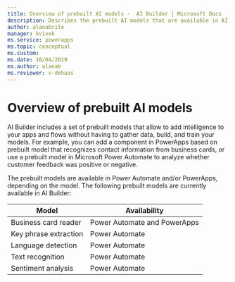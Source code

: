 ```yaml
---
title: Overview of prebuilt AI models -  AI Builder | Microsoft Docs
description: Describes the prebuilt AI models that are available in AI Builder.
author: alanabrito
manager: kvivek
ms.service: powerapps
ms.topic: conceptual
ms.custom: 
ms.date: 10/04/2019
ms.author: alanab
ms.reviewer: v-dehaas
---
```


# Overview of prebuilt AI models

AI Builder includes a set of prebuilt models that allow to add intelligence to your apps and flows without having to gather data, build, and train your models. For example, you can add a component in PowerApps based on prebuilt model that recognizes contact information from business cards, or use  a prebuilt model in Microsoft Power Automate to analyze whether customer feedback was positive or negative.

The prebuilt models are available in Power Automate and/or PowerApps, depending on the model. The following prebuilt models are currently available in AI Builder:

|Model |Availability  |
|---------|---------|
|Business card reader   |    Power Automate and PowerApps     |
|Key phrase extraction  |     Power Automate    |
|Language detection  |     Power Automate    |
|Text recognition      |     Power Automate    |
|Sentiment analysis     |     Power Automate    |
